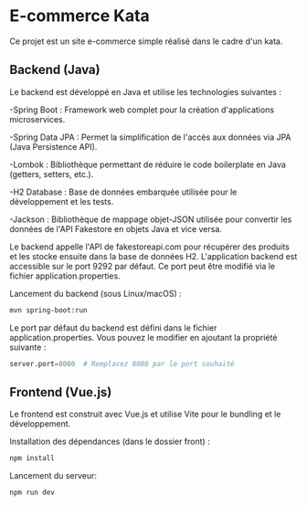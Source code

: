 # E-commerce Kata

Ce projet est un site e-commerce simple réalisé dans le cadre d'un kata.

## Backend (Java)

Le backend est développé en Java et utilise les technologies suivantes :

-Spring Boot : Framework web complet pour la création d'applications microservices.

-Spring Data JPA : Permet la simplification de l'accès aux données via JPA (Java Persistence API).

-Lombok : Bibliothèque permettant de réduire le code boilerplate en Java (getters, setters, etc.).

-H2 Database : Base de données embarquée utilisée pour le développement et les tests.

-Jackson : Bibliothèque de mappage objet-JSON utilisée pour convertir les données de l'API Fakestore en objets Java et vice versa.

Le backend appelle l'API de fakestoreapi.com pour récupérer des produits et les stocke ensuite dans la base de données H2. L'application backend est accessible sur le port 9292 par défaut. Ce port peut être modifié via le fichier application.properties.

Lancement du backend (sous Linux/macOS) :

```bash
mvn spring-boot:run
```

Le port par défaut du backend est défini dans le fichier application.properties. Vous pouvez le modifier en ajoutant la propriété suivante :
```python
server.port=8080  # Remplacez 8080 par le port souhaité
```
## Frontend (Vue.js)
Le frontend est construit avec Vue.js et utilise Vite pour le bundling et le développement.

Installation des dépendances (dans le dossier front) :

```bash
npm install
```

Lancement du serveur:

```bash
npm run dev
```